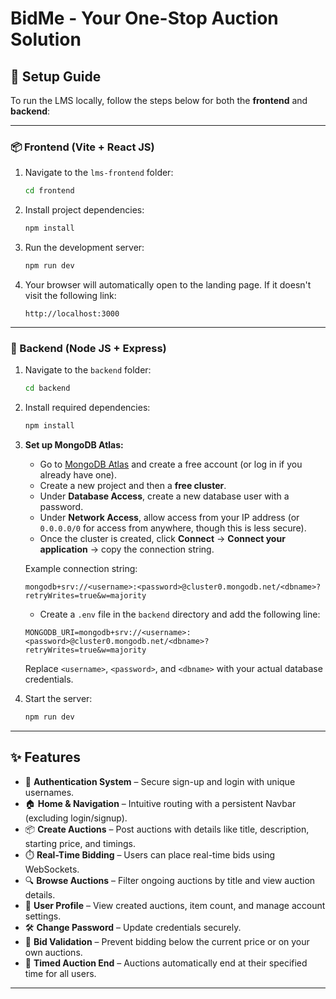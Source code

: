 # BidMe - Your One-Stop Auction Solution

## 🚀 Setup Guide

To run the LMS locally, follow the steps below for both the **frontend** and **backend**:

---

### 📦 Frontend (Vite + React JS)

1. Navigate to the `lms-frontend` folder:

    ```bash
    cd frontend
    ```

2. Install project dependencies:

    ```bash
    npm install
    ```

3. Run the development server:

    ```bash
    npm run dev
    ```

4. Your browser will automatically open to the landing page. If it doesn't visit the following link:

    ```
    http://localhost:3000
    ```

---

### 🐍 Backend (Node JS + Express)

1. Navigate to the `backend` folder:

    ```bash
    cd backend
    ```

2. Install required dependencies:

    ```bash
    npm install
    ```

3. **Set up MongoDB Atlas:**

    - Go to [MongoDB Atlas](https://www.mongodb.com/cloud/atlas) and create a free account (or log in if you already have one).
    - Create a new project and then a **free cluster**.
    - Under **Database Access**, create a new database user with a password.
    - Under **Network Access**, allow access from your IP address (or `0.0.0.0/0` for access from anywhere, though this is less secure).
    - Once the cluster is created, click **Connect** → **Connect your application** → copy the connection string.

    Example connection string:

    ```
    mongodb+srv://<username>:<password>@cluster0.mongodb.net/<dbname>?retryWrites=true&w=majority
    ```

    - Create a `.env` file in the `backend` directory and add the following line:

    ```env
    MONGODB_URI=mongodb+srv://<username>:<password>@cluster0.mongodb.net/<dbname>?retryWrites=true&w=majority
    ```

    Replace `<username>`, `<password>`, and `<dbname>` with your actual database credentials.

4. Start the server:

    ```bash
    npm run dev
    ```
---

## ✨ Features

- 🔐 **Authentication System** – Secure sign-up and login with unique usernames.
- 🏠 **Home & Navigation** – Intuitive routing with a persistent Navbar (excluding login/signup).
- 📦 **Create Auctions** – Post auctions with details like title, description, starting price, and timings.
- ⏱️ **Real-Time Bidding** – Users can place real-time bids using WebSockets.
- 🔍 **Browse Auctions** – Filter ongoing auctions by title and view auction details.
- 👤 **User Profile** – View created auctions, item count, and manage account settings.
- 🛠️ **Change Password** – Update credentials securely.
- 🚫 **Bid Validation** – Prevent bidding below the current price or on your own auctions.
- 🏁 **Timed Auction End** – Auctions automatically end at their specified time for all users.

---
